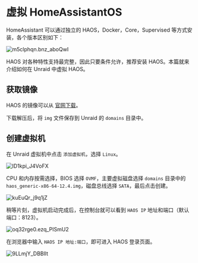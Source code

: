 # 虚拟 HomeAssistantOS

HomeAssistant 可以通过独立的 HAOS，Docker，Core，Supervised 等方式安装，各个版本区别如下：

![m5clphqn.bnz_aboQwI](https://img-1255332810.cos.ap-chengdu.myqcloud.com/m5clphqn.bnz_aboQwI.png)

HAOS 对各种特性支持最完整，因此只要条件允许，推荐安装 HAOS。本篇就来介绍如何在 Unraid 中虚拟 HAOS。

## 获取镜像

HAOS 的镜像可以从 [官网下载](https://www.home-assistant.io/installation/generic-x86-64#method-2-installing-haos-directly-from-a-boot-medium)。

下载解压后，将 `img` 文件保存到 Unraid 的 `domains` 目录中。

## 创建虚拟机

在 Unraid 虚拟机中点击 `添加虚拟机`，选择 `Linux`。

![ID1kpi_J4VoFX](https://img-1255332810.cos.ap-chengdu.myqcloud.com/ID1kpi_J4VoFX.png)

CPU 和内存按需选择，BIOS 选择 `OVMF`，主要虚拟磁盘选择 `domains` 目录中的 `haos_generic-x86-64-12.4.img`，磁盘总线选择 `SATA`，最后点击创建。

![kuEuQr_j9q1jZ](https://img-1255332810.cos.ap-chengdu.myqcloud.com/kuEuQr_j9q1jZ.png)

稍等片刻，虚拟机启动完成后，在控制台就可以看到 `HAOS IP` 地址和端口（默认端口：8123）。

![oq32rge0.ezq_PISmU2](https://img-1255332810.cos.ap-chengdu.myqcloud.com/oq32rge0.ezq_PISmU2.png)

在浏览器中输入 `HAOS IP 地址:端口`，即可进入 HAOS 登录页面。

![9LLmjY_DBBllt](https://img-1255332810.cos.ap-chengdu.myqcloud.com/9LLmjY_DBBllt.png)